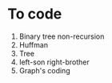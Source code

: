 # To code #
1. Binary tree non-recursion
2. Huffman
3. Tree 
4. left-son right-brother
5. Graph's coding